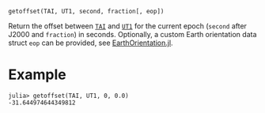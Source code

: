 ```
getoffset(TAI, UT1, second, fraction[, eop])
```

Return the offset between [`TAI`](@ref) and [`UT1`](@ref) for the current epoch (`second` after J2000 and `fraction`) in seconds. Optionally, a custom Earth orientation data struct `eop` can be provided, see [EarthOrientation.jl](https://github.com/JuliaAstro/EarthOrientation.jl).

# Example

```jldoctest; setup = :(using AstroTime; AstroTime.load_test_eop())
julia> getoffset(TAI, UT1, 0, 0.0)
-31.644974644349812
```
